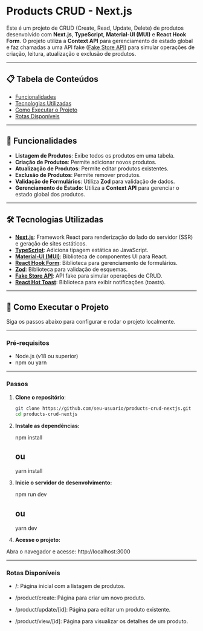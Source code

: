 # Products CRUD - Next.js

Este é um projeto de CRUD (Create, Read, Update, Delete) de produtos desenvolvido com **Next.js**, **TypeScript**, **Material-UI (MUI)** e **React Hook Form**. O projeto utiliza a **Context API** para gerenciamento de estado global e faz chamadas a uma API fake ([Fake Store API](https://fakestoreapi.com/)) para simular operações de criação, leitura, atualização e exclusão de produtos.

---

## 📋 Tabela de Conteúdos

- [Funcionalidades](#-funcionalidades)
- [Tecnologias Utilizadas](#-tecnologias-utilizadas)
- [Como Executar o Projeto](#-como-executar-o-projeto)
- [Rotas Disponíveis](#-rotas-disponíveis)

---

## 🚀 Funcionalidades

- **Listagem de Produtos**: Exibe todos os produtos em uma tabela.
- **Criação de Produtos**: Permite adicionar novos produtos.
- **Atualização de Produtos**: Permite editar produtos existentes.
- **Exclusão de Produtos**: Permite remover produtos.
- **Validação de Formulários**: Utiliza **Zod** para validação de dados.
- **Gerenciamento de Estado**: Utiliza a **Context API** para gerenciar o estado global dos produtos.

---

## 🛠️ Tecnologias Utilizadas

- **[Next.js](https://nextjs.org/)**: Framework React para renderização do lado do servidor (SSR) e geração de sites estáticos.
- **[TypeScript](https://www.typescriptlang.org/)**: Adiciona tipagem estática ao JavaScript.
- **[Material-UI (MUI)](https://mui.com/)**: Biblioteca de componentes UI para React.
- **[React Hook Form](https://react-hook-form.com/)**: Biblioteca para gerenciamento de formulários.
- **[Zod](https://zod.dev/)**: Biblioteca para validação de esquemas.
- **[Fake Store API](https://fakestoreapi.com/)**: API fake para simular operações de CRUD.
- **[React Hot Toast](https://react-hot-toast.com/)**: Biblioteca para exibir notificações (toasts).

---


## 🚀 Como Executar o Projeto

Siga os passos abaixo para configurar e rodar o projeto localmente.

---

### Pré-requisitos

- Node.js (v18 ou superior)
- npm ou yarn

---

### Passos

1. **Clone o repositório**:

   ```bash
   git clone https://github.com/seu-usuario/products-crud-nextjs.git
   cd products-crud-nextjs


2. **Instale as dependências:**

    npm install
    ## ou
    yarn install 

3. **Inicie o servidor de desenvolvimento:**    

    npm run dev
    ## ou
    yarn dev

3. **Acesse o projeto:**   

Abra o navegador e acesse:
    http://localhost:3000


---    


### Rotas Disponíveis

- /: Página inicial com a listagem de produtos.

- /product/create: Página para criar um novo produto.

- /product/update/[id]: Página para editar um produto existente.

- /product/view/[id]: Página para visualizar os detalhes de um produto.    

